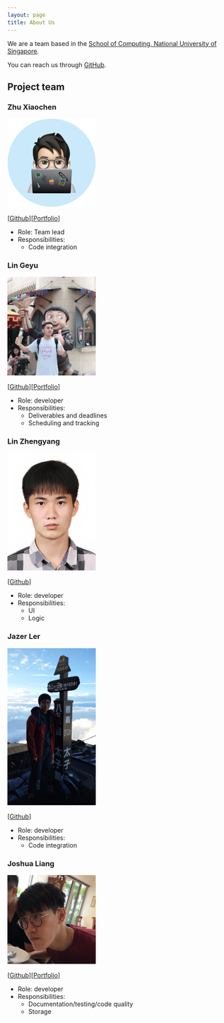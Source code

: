 ```yaml
---
layout: page
title: About Us
---
```


We are a team based in the [School of Computing, National University of Singapore](http://www.comp.nus.edu.sg).

You can reach us through [GitHub](https://github.com/AY2021S1-CS2103T-W17-4).

## Project team

### Zhu Xiaochen

<img src="images/zhxchd.png" width="200px">

[[Github](https://github.com/zhXchD)][[Portfolio](team/zhxchd.md)]

* Role: Team lead
* Responsibilities:
    * Code integration

### Lin Geyu

<img src="images/lingy12.png" width="200px">

[[Github](https://github.com/Lingy12)][[Portfolio](team/lingy12.md)]

* Role: developer
* Responsibilities:
    * Deliverables and deadlines
    * Scheduling and tracking

### Lin Zhengyang

<img src="images/nauw1010.png" width="200px">

[[Github](https://github.com/Nauw1010)]

* Role: developer
* Responsibilities:
    * UI
    * Logic

### Jazer Ler

<img src="images/jazerler.png" width="200px">

[[Github](https://github.com/jazerler)]

* Role: developer
* Responsibilities:
    * Code integration

### Joshua Liang

<img src="images/joshualiangxy.png" width="200px">

[[Github](https://github.com/joshualiangxy)][[Portfolio](team/joshualiangxy.md)]

* Role: developer
* Responsibilities:
    * Documentation/testing/code quality
    * Storage

